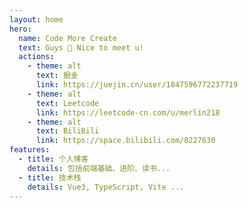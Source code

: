 ```yaml
---
layout: home
hero:
  name: Code More Create
  text: Guys 👋 Nice to meet u!
  actions:
    - theme: alt
      text: 掘金
      link: https://juejin.cn/user/1847596772237719
    - theme: alt
      text: Leetcode
      link: https://leetcode-cn.com/u/merlin218
    - theme: alt
      text: BiliBili
      link: https://space.bilibili.com/8227630
features:
  - title: 个人博客
    details: 包括前端基础、进阶、读书...
  - title: 技术栈
    details: Vue3, TypeScript, Vite ...
---
```

